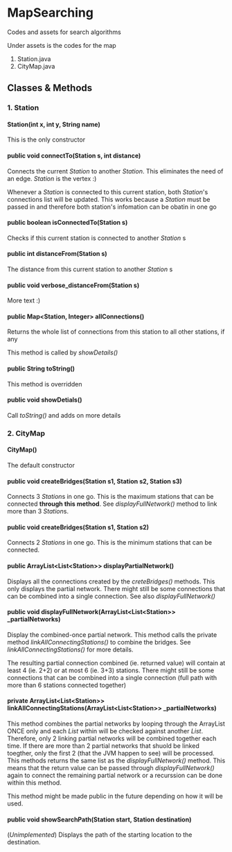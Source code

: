 # MapSearching
Codes and assets for search algorithms

Under assets is the codes for the map
1. Station.java
2. CityMap.java

## Classes & Methods
### 1. Station
#### Station(int x, int y, String name)
This is the only constructor
#### public void connectTo(Station s, int distance)
Connects the current *Station* to another *Station*. This eliminates the need of an edge. *Station* is the vertex :)

Whenever a *Station* is connected to this current station, both *Station*'s connections list will be updated. This works because a *Station* must be passed in and therefore both station's infomation can be obatin in one go
#### public boolean isConnectedTo(Station s)
Checks if this current station is connected to another *Station* s
#### public int distanceFrom(Station s)
The distance from this current station to another *Station* s
#### public void verbose_distanceFrom(Station s)
More text :)
#### public Map<Station, Integer> allConnections()
Returns the whole list of connections from this station to all other stations, if any

This method is called by *showDetails()*
#### public String toString()
This method is overridden
#### public void showDetials()
Call *toString()* and adds on more details


### 2. CityMap
#### CityMap()
The default constructor

#### public void createBridges(Station s1, Station s2, Station s3)
Connects 3 *Station*s in one go. This is the maximum stations that can be connected **through this method**. See *displayFullNetwork()* method to link more than 3 *Station*s.

#### public void createBridges(Station s1, Station s2)
Connects 2 *Stations* in one go. This is the minimum stations that can be connected.

#### public ArrayList<List\<Station>> displayPartialNetwork()
Displays all the connections created by the *creteBridges()* methods. This only displays the partial network. There might still be some connections that can be combined into a single connection. See also *displayFullNetwork()*
  
#### public void displayFullNetwork(ArrayList<List\<Station>> _partialNetworks)
Display the combined-once partial network. This method calls the private method *linkAllConnectingStations()* to combine the bridges. See *linkAllConnectingStations()* for more details.


The resulting partial connection combined (ie. returned value) will contain at least 4 (ie. 2+2) or at most 6 (ie. 3+3) stations. There might still be some connections that can be combined into a single connection (full path with more than 6 stations connected together)

#### private ArrayList<List\<Station>> linkAllConnectingStations(ArrayList<List\<Station>> _partialNetworks)
This method combines the partial networks by looping through the ArrayList ONCE only and each *List<Station>* within will be checked against another *List<Station>*. Therefore, only 2 linking partial networks will be combined together each time. If there are more than 2 partial networks that shuold be linked toegther, only the first 2 (that the JVM happen to see) will be processed. This methods returns the same list as the *displayFullNetwork()* method. This means that the return value can be passed through *displayFullNetwork()* again to connect the remaining partial network or a recurssion can be done within this method.

This method might be made public in the future depending on how it will be used.
  
#### public void showSearchPath(Station start, Station destination)
(*Unimplemented*) Displays the path of the starting location to the destination.
